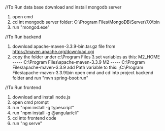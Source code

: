 //To Run data base
download and install mongodb server
1. open cmd
2. cd int mongodb server folder: C:\Program Files\MongoDB\Server\7.0\bin
3. run "mongod.exe"

//To Run backend
1. download apache-maven-3.3.9-bin.tar.gz file from https://maven.apache.org/download.cgi
2. copy the folder under c:\Program Files
3.set variables as this: M2_HOME ----- C:\Program Files\apache-maven-3.3.9 
                         M2 ----- C:\Program Files\apache-maven-3.3.9
add Path variable to this: ;C:\Program Files\apache-maven-3.3.9\bin
open cmd and cd into project backend folder and run  "mvn spring-boot:run"

//To Run frontend
1. download and install node.js
2. open cmd prompt
2. run "npm install -g typescript"
3. run "npm install -g @angular/cli"
4. cd into frontend code
5. run "ng serve"
